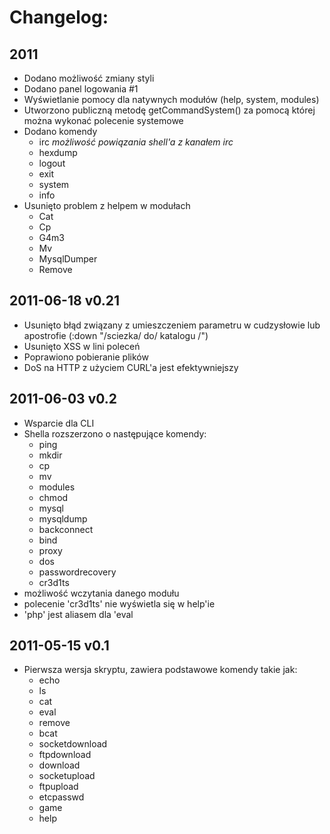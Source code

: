 Changelog:
==========

2011
----

*	Dodano możliwość zmiany styli
*	Dodano panel logowania #1
*	Wyświetlanie pomocy dla natywnych modułów (help, system, modules)
*	Utworzono publiczną metodę getCommandSystem() za pomocą której można wykonać polecenie systemowe
*	Dodano komendy
	*	irc _możliwość powiązania shell'a z kanałem irc_
	*	hexdump
	*	logout
	*	exit
	*	system
	*	info
*	Usunięto problem z helpem w modułach
	*	Cat
	*	Cp
	*	G4m3
	*	Mv
	*	MysqlDumper
	*	Remove


2011-06-18 v0.21
----------------

*	Usunięto błąd związany z umieszczeniem parametru w cudzysłowie lub apostrofie (:down "/sciezka/ do/ katalogu /")
*	Usunięto XSS w lini poleceń
*	Poprawiono pobieranie plików
*	DoS na HTTP z użyciem CURL'a jest efektywniejszy


2011-06-03 v0.2
---------------

*	Wsparcie dla CLI
*	Shella rozszerzono o następujące komendy:
	*	ping
	*	mkdir
	*	cp
	*	mv
	*	modules
	*	chmod
	*	mysql
	*	mysqldump
	*	backconnect
	*	bind
	*	proxy
	*	dos
	*	passwordrecovery
	*	cr3d1ts
*	możliwość wczytania danego modułu
*	polecenie 'cr3d1ts' nie wyświetla się w help'ie
*	'php' jest aliasem dla 'eval


2011-05-15 v0.1
---------------

*	Pierwsza wersja skryptu, zawiera podstawowe komendy takie jak:
	*	echo
	*	ls
	*	cat
	*	eval
	*	remove
	*	bcat
	*	socketdownload
	*	ftpdownload
	*	download
	*	socketupload
	*	ftpupload
	*	etcpasswd
	*	game
	*	help